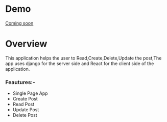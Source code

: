 # Demo
<a href="#">Coming soon</a>

# Overview
This application helps the user to Read,Create,Delete,Update the post,The app uses django for the server side and React for the client side of the application.

<h3>Feautures:-</h3>
<ul>
<li>Single Page App</li>
<li>Create Post</li>
<li>Read Post</li>
<li>Update Post</li>
<li>Delete Post</li>
</ul>